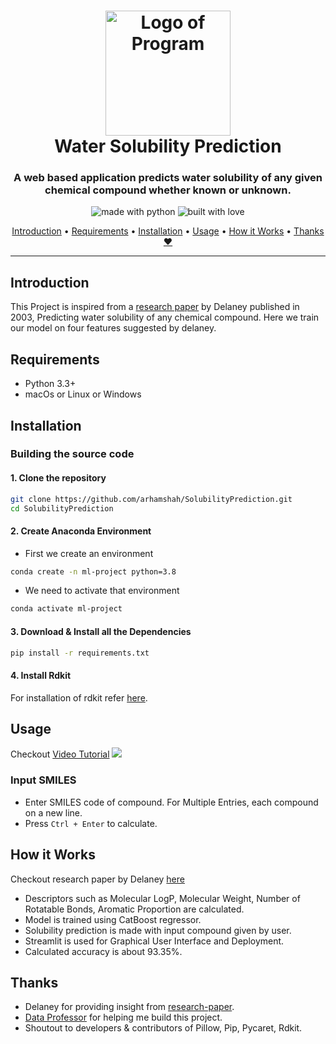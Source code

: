 <h1 align="center">
  <a href="#"><img src="https://i.ibb.co/QQ7Krb8/banner-project.jpg" alt="Logo of Program" width="200"></a>
  <br>
    Water Solubility Prediction
  <br>
</h1>

<h3 align="center">A web based application predicts water solubility of any given chemical compound whether known or unknown.</h3>
  
<p align="center">
  <img src="https://forthebadge.com/images/badges/made-with-python.svg" alt="made with python">
  <img src="https://forthebadge.com/images/badges/built-with-love.svg" alt="built with love">
</p>

<p align="center">
  <a href="#introduction">Introduction</a> •
  <a href="#requirements">Requirements</a>  •
  <a href="#installation">Installation</a> •
  <a href="#usage">Usage</a>               •
  <a href="#how-it-works">How it Works</a> •
  <a href="#thanks">Thanks ❤</a>
</p>

---

## Introduction
This Project is inspired from a [research paper](https://pubmed.ncbi.nlm.nih.gov/15154768/) by Delaney published in 2003, Predicting water solubility of any chemical compound.
Here we train our model on four features suggested by delaney.

## Requirements

- Python 3.3+
- macOs or Linux or Windows

## Installation

### Building the source code

#### 1. Clone the repository
```sh
git clone https://github.com/arhamshah/SolubilityPrediction.git
cd SolubilityPrediction
```
#### 2. Create Anaconda Environment 
- First we create an environment
```sh
conda create -n ml-project python=3.8
```
- We need to activate that environment
```sh
conda activate ml-project
```

#### 3. Download & Install all the Dependencies
```sh
pip install -r requirements.txt
``` 
#### 4. Install Rdkit
For installation of rdkit refer [here](https://www.rdkit.org/docs/Install.html).

## Usage
Checkout [Video Tutorial]()
![](https://i.ibb.co/tBH7ndS/gui-solubility.jpg)

### Input SMILES 

- Enter SMILES code of compound. For  Multiple Entries, each compound on a new line.
- Press ```Ctrl + Enter``` to calculate.

## How it Works
Checkout research paper by Delaney [here](https://pubmed.ncbi.nlm.nih.gov/15154768/)
- Descriptors such as Molecular LogP, Molecular Weight, Number of Rotatable Bonds, Aromatic Proportion are calculated.
- Model is trained using CatBoost regressor.
- Solubility prediction is made with input compound given by user.
- Streamlit is used for Graphical User Interface and Deployment. 
- Calculated accuracy is about 93.35%.  

## Thanks
- Delaney for providing insight from [research-paper](https://pubmed.ncbi.nlm.nih.gov/15154768/).
- [Data Professor](https://github.com/dataprofessor) for helping me build this project.
- Shoutout to developers & contributors of Pillow, Pip, Pycaret, Rdkit.
